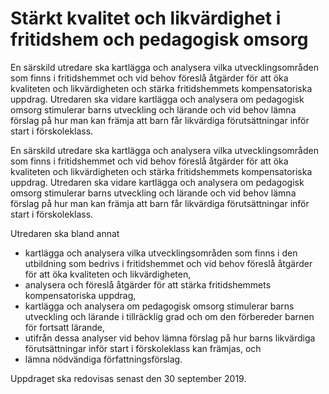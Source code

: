 # Stärkt kvalitet och likvärdighet i fritidshem och pedagogisk omsorg

En särskild utredare ska kartlägga och analysera vilka utvecklingsområden som finns i fritidshemmet och vid behov föreslå åtgärder för att öka kvaliteten och likvärdigheten och stärka fritidshemmets kompensatoriska uppdrag. Utredaren ska vidare kartlägga och analysera om pedagogisk omsorg stimulerar barns utveckling och lärande och vid behov lämna förslag på hur man kan främja att barn får likvärdiga förutsättningar inför start i förskoleklass.

En särskild utredare ska kartlägga och analysera vilka utvecklingsområden som finns i fritidshemmet och vid behov föreslå åtgärder för att öka kvaliteten och likvärdigheten och stärka fritidshemmets kompensatoriska uppdrag. Utredaren ska vidare kartlägga och analysera om pedagogisk omsorg stimulerar barns utveckling och lärande och vid behov lämna förslag på hur man kan främja att barn får likvärdiga förutsättningar inför start i förskoleklass.

Utredaren ska bland annat

* kartlägga och analysera vilka utvecklingsområden som finns
i den utbildning som bedrivs i fritidshemmet och vid behov
föreslå åtgärder för att öka kvaliteten och likvärdigheten,
* analysera och föreslå åtgärder för att stärka fritidshemmets
kompensatoriska uppdrag,
* kartlägga och analysera om pedagogisk omsorg stimulerar
barns utveckling och lärande i tillräcklig grad och om den
förbereder barnen för fortsatt lärande,
* utifrån dessa analyser vid behov lämna förslag på hur barns
likvärdiga förutsättningar inför start i förskoleklass kan
främjas, och
* lämna nödvändiga författningsförslag.

Uppdraget ska redovisas senast den 30 september 2019.
